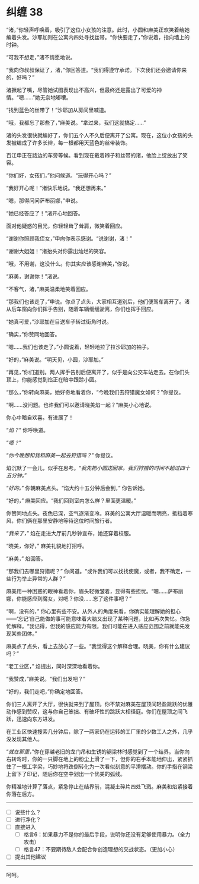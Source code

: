 # 纠缠 38

“渚，”你轻声呼唤着，吸引了这位小女孩的注意。此时，小圆和麻美正欢笑着给她编着头发。沙耶加则在公寓内四处寻找丝带。“你快要走了，”你说着，指向墙上的时钟。

“可我不想走，”渚不情愿地说。

“我向你叔叔保证了，渚，”你回答道。“我们得遵守承诺。下次我们还会邀请你来的，好吗？”

渚撅起了嘴，尽管她试图表现出不高兴，但最终还是露出了可爱的神情。“嗯……”她无奈地嘟囔。

“找到蓝色的丝带了！”沙耶加从房间里喊道。

“哦，我都忘了那些了，”麻美说。“拿过来，我们这就搞定……”

渚的头发很快就编好了，你们五个人不久后便离开了公寓。现在，这位小女孩的头发被编成了许多长辫，每一根都用天蓝色的丝带装饰。

百江申正在路边的车旁等候。看到现在戴着辫子和丝带的渚，他脸上绽放出了笑容。

“你们好，女孩们，”他问候道。“玩得开心吗？”

“我好开心呢！”渚快乐地说。“我还想再来。”

“嗯，那得问问萨布丽娜，”申说。

“她已经答应了！”渚开心地回答。

面对他疑惑的目光，你轻轻耸了耸肩，微笑着回应。

“谢谢你照顾我侄女，”申向你表示感谢。“说谢谢，渚！”

“谢谢大姐姐！”渚抬头对你露出灿烂的笑容。

“哦，不用谢，这没什么。你其实应该感谢麻美，”你说。

“麻美，谢谢你！”渚说。

“不客气，渚，”麻美温柔地笑着回应。

“那我们也该走了，”申说。你点了点头，大家相互道别后，他们便驾车离开了。渚从后车窗向你们挥手告别，随着车辆缓缓驶离，你们也挥手回应。

“她真可爱，”沙耶加在目送车子转过街角时说。

“确实，”你赞同地回答。

“嗯……我们也该走了，”小圆说着，轻轻地拉了拉沙耶加的袖子。

“好的，”麻美说。“明天见，小圆，沙耶加。”

“再见，”你们道别。两人挥手告别后便离开了，似乎是向公交车站走去。在你们头顶上，你能感觉到焰正在暗中跟踪小圆。

“那么，”你转向麻美，她好奇地看着你，“今晚我们去狩猎魔女如何？”你提议。

“啊……没问题。也许我们可以邀请晓美焰一起？”麻美小心地说。

你心中暗自欢喜。有进展了！

“*焰？*” 你呼唤道。

“*嗯？*”

“*你今晚想和我和麻美一起去狩猎吗？*” 你提议。

焰沉默了一会儿，似乎在思考。“*我先把小圆送回家。我们狩猎的时间不超过四十五分钟。*”

“*好的。*” 你朝麻美点头。“焰大约十五分钟后会到，” 你告诉她。

“好的，” 麻美回应。“我们回到室内怎么样？里面更温暖。”

你赞同地点头。夜色已深，空气逐渐变冷。麻美的公寓大厅温暖而明亮，抵挡着寒风，你们俩在那里安静地等待这位时间旅行者。

“*我来了，*” 焰在走进大厅前几秒钟宣布，她还穿着校服。

“晓美，你好，” 麻美礼貌地打招呼。

“麻美，” 焰回答。

“那我们去哪里狩猎呢？” 你问道。“或许我们可以找找使魔，或者，我不确定，一些行为举止异常的人群？”

麻美用一种困惑的眼神看着你，眉头轻微皱着，显得有些担忧。“嗯……萨布丽娜，你能感应到魔女，对吧？你没……忘了这件事吧？”

“啊，没有的，” 你心里有些不安。从外人的角度来看，你确实能理解她的担心——‘忘记’自己能做的事可能意味着大脑又出现了某种问题，比如再次失忆。你急忙解释。“我记得，但我的感应能力有限。我们可能在进入感应范围之前就能先发现某些团体。”

麻美点了点头，看上去放心了一些。“我觉得这个解释合理。晓美，你有什么建议吗？”

“老工业区，” 焰提出，同时深深地看着你。

“我赞成，”麻美说。“我们出发吧？”

“好的，我们走吧，”你确定地回答。

你们三人离开了大厅，很快就来到了屋顶。你不禁对麻美在屋顶间轻盈跳跃的优雅动作感到赞叹，这与你自己笨拙、有破坏性的跳跃大相径庭。你们在屋顶之间飞跃，迅速向东方进发。

在工业区快速搜索几分钟后，除了一两家仍在运转的工厂里的少数工人之外，几乎没发现其他人。

“*就在那里，*”你在穿越老旧的龙门吊和生锈的钢梁林时感觉到了一个结界。当你向右转弯时，你的一只脚在地上的粉尘上滑了一下，但你的右手本能地伸出，紧紧抓住了一根工字梁，巧妙地将跌倒转化为一次看似刻意的平滑摆动。你的手指在钢梁上留下了印记，随后你在空中划出一个优美的弧线。

你精准地计算了落点，紧急停止在结界前，混凝土碎片四处飞溅。麻美和焰紧接着你落在后方。

---

- [ ] 说些什么？
- [ ] 进行净化？
- [ ] 直接进入
  - [ ] 格言6：如果暴力不是你的最后手段，说明你还没有足够使用暴力。（全力攻击）
  - [ ] 格言47：不要期待敌人会配合你创造理想的交战状态。（更加小心）
- [ ] 提出其他建议

---

呵呵。
